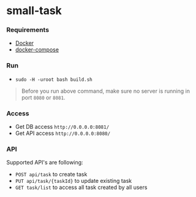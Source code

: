 # small-task

### Requirements
- [Docker](https://docs.docker.com/install/)
- [docker-compose](https://docs.docker.com/compose/install/)

### Run
- `sudo -H -uroot bash build.sh`

> Before you run above command, make sure no server is running in port `8080` or `8081`.

### Access
- Get DB access `http://0.0.0.0:8081/`
- Get API access `http://0.0.0.0:8080/`

### API
Supported API's are following:
- `POST api/task` to create task
- `PUT api/task/{taskId}` to update existing task
- `GET task/list` to access all task created by all users

